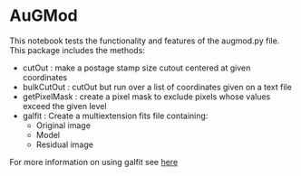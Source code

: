 # AuGMod

This notebook tests the functionality and features of the augmod.py file. This package includes the methods:
- cutOut : make a postage stamp size cutout centered at given coordinates
- bulkCutOut : cutOut but run over a list of coordinates given on a text file
- getPixelMask : create a pixel mask to exclude pixels whose values exceed the given level
- galfit : Create a multiextension fits file containing:
  - Original image
  - Model
  - Residual image

For more information on using galfit see [here](https://users.obs.carnegiescience.edu/peng/work/galfit/README.pdf "Galfit User's Manual")
